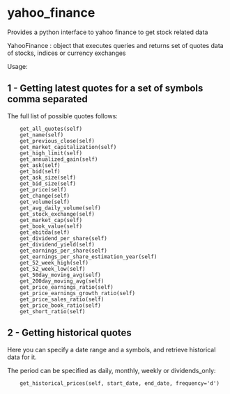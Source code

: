 yahoo_finance
=============

Provides a python interface to yahoo finance to get stock related data

YahooFinance : object that executes queries and returns set of quotes data of stocks, indices or currency exchanges

Usage:

1 - Getting latest quotes for a set of symbols comma separated
----------------------------------------------

The full list of possible quotes follows:

        get_all_quotes(self)
        get_name(self)
        get_previous_close(self)
        get_market_capitalization(self) 
        get_high_limit(self)        
        get_annualized_gain(self)
        get_ask(self)
        get_bid(self)
        get_ask_size(self)
        get_bid_size(self)
        get_price(self)
        get_change(self)
        get_volume(self)
        get_avg_daily_volume(self)
        get_stock_exchange(self)
        get_market_cap(self)
        get_book_value(self)
        get_ebitda(self)
        get_dividend_per_share(self)
        get_dividend_yield(self)
        get_earnings_per_share(self)
        get_earnings_per_share_estimation_year(self)
        get_52_week_high(self)
        get_52_week_low(self)
        get_50day_moving_avg(self)
        get_200day_moving_avg(self)
        get_price_earnings_ratio(self)
        get_price_earnings_growth_ratio(self)
        get_price_sales_ratio(self)
        get_price_book_ratio(self)
        get_short_ratio(self)


2 - Getting historical quotes
-----------------------------

Here you can specify a date range and a symbols, and retrieve historical data for it. 

The period can be specified as daily, monthly, weekly or dividends_only:
        
        get_historical_prices(self, start_date, end_date, frequency='d')
